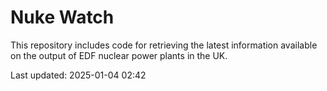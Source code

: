 # Nuke Watch

This repository includes code for retrieving the latest information available on the output of EDF nuclear power plants in the UK.

Last updated: 2025-01-04 02:42